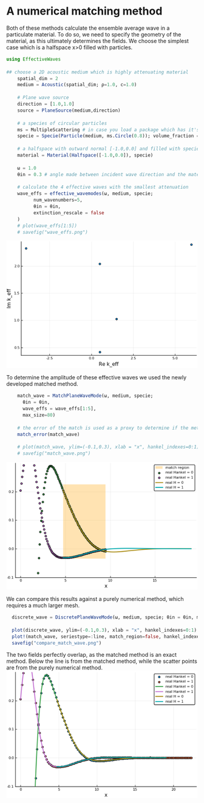# A numerical matching method
Both of these methods calculate the ensemble average wave in a particulate material. To do so, we need to specify the geometry of the material, as this ultimately determines the fields. We choose the simplest case which is a halfspace x>0 filled with particles.
```julia
using EffectiveWaves

## choose a 2D acoustic medium which is highly attenuating material
    spatial_dim = 2
    medium = Acoustic(spatial_dim; ρ=1.0, c=1.0)

    # Plane wave source
    direction = [1.0,1.0]
    source = PlaneSource(medium,direction)

    # a species of circular particles
    ms = MultipleScattering # in case you load a package which has it's own definition of Circle.
    specie = Specie(Particle(medium, ms.Circle(0.8)); volume_fraction = 0.2)

    # a halfspace with outward normal [-1.0,0.0] and filled with specie
    material = Material(Halfspace([-1.0,0.0]), specie)

    ω = 1.0
    θin = 0.3 # angle made between incident wave direction and the material boundary

    # calculate the 4 effective waves with the smallest attenuation
    wave_effs = effective_wavemodes(ω, medium, specie;
          num_wavenumbers=5,
          θin = θin,
          extinction_rescale = false
    )
    # plot(wave_effs[1:5])
    # savefig("wave_effs.png")
```
![Many effective wavenumbers](wave_effs.png)

To determine the amplitude of these effective waves we used the newly developed matched method.
```julia
    match_wave = MatchPlaneWaveMode(ω, medium, specie;
      θin = θin,
      wave_effs = wave_effs[1:5],
      max_size=80)

    # the error of the match is used as a proxy to determine if the method converged. That is, the match_error is the difference between a sum of the effective waves and a discrete solution.
    match_error(match_wave)

    # plot(match_wave, ylim=(-0.1,0.3), xlab = "x", hankel_indexes=0:1)
    # savefig("match_wave.png")
```
![The matched wave field](match_wave.png)

We can compare this results against a purely numerical method, which requires a much larger mesh.
```julia
  discrete_wave = DiscretePlaneWaveMode(ω, medium, specie; θin = θin, max_size=700)

  plot(discrete_wave, ylim=(-0.1,0.3), xlab = "x", hankel_indexes=0:1)
  plot!(match_wave, seriestype=:line, match_region=false, hankel_indexes=0:1)
  savefig("compare_match_wave.png")
```
The two fields perfectly overlap, as the matched method is an exact method. Below the line is from the matched method, while the scatter points are from the purely numerical method.
![Compare matched and discrete field](compare_match_wave.png)
